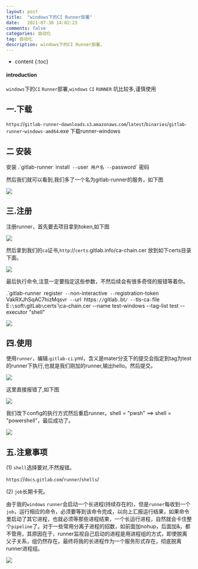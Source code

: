 ```yaml
---
layout: post
title:  "windows下的CI Runner部署"
date:   2021-07-30 14:02:23
comments: false
categories: 自动化
tag: 自动化
description: windows下的CI Runner部署。                                                        
---
```

* content
{:toc}
#### introduction

`windows`下的`CI` `Runner`部署,`windows` `CI` `RUNNER` 坑比较多,谨慎使用

## 一.下载

`https`://`gitlab-runner`-`downloads`.`s3`.`amazonaws`.`com`/`latest`/`binaries`/`gitlab-runner`-`windows-amd64`.exe 下载runner-windows

## 二 安装

安装 .\`gitlab-runner` `install` --`user` 用户名 --`password` 密码 

然后我们就可以看到,我们多了一个名为gitlab-runner的服务，如下图

![](https://bo07997.github.io/myBlog/styles/images/Blog/windows下的CI/1.png)

## 三.注册

注册runner，首先要去项目拿到token,如下图

![](https://bo07997.github.io/myBlog/styles/images/Blog/windows下的CI/2.png)

然后拿到我们的`ca`证书,`http`://`certs`.gitlab.info/ca-chain.cer 放到如下certs目录下面。

![](https://bo07997.github.io/myBlog/styles/images/Blog/windows下的CI/3.png)

最后执行命令,注意一定要指定这些参数，不然后续会有很多奇怪的报错等着你。

.\`gitlab-runner` `register` --`non-interactive` --`registration-token` `VakRXJhSqAC7hizMqsvr` --`url` `https`://`gitlab`.`bt`/ --`tls-ca`-`file` `E`:\`soft`\`gitLab`\`certs`\ca-chain.cer --name test-windows --tag-list test --executor "shell"


![](https://bo07997.github.io/myBlog/styles/images/Blog/windows下的CI/4.png)


## 四.使用

使用`runner`，编辑.`gitlab-ci`.yml，含义是mater分支下的提交会指定到tag为test的runner下执行,也就是我们刚加的runner,输出hello。然后提交。

![](https://bo07997.github.io/myBlog/styles/images/Blog/windows下的CI/5.png)

这里直接报错了,如下图

![](https://bo07997.github.io/myBlog/styles/images/Blog/windows下的CI/6.png)


我们改下config的执行方式然后重启runner。shell = "pwsh"    ==>   shell = "powershell"，最后成功了。


![](https://bo07997.github.io/myBlog/styles/images/Blog/windows下的CI/7.png)


## 五.注意事项
(1) `shell`选择要对,不然报错。

`https`://`docs`.`gitlab`.`com`/`runner`/`shells`/

(2) `job`长期卡死。

由于我的`windows` `runner`会启动一个长进程(持续存在的)，但是`runner`每收到一个`job`，运行相应的命令，必须要等到该命令完成，以向上汇报运行结果，如果命令里启动了其它进程，也就必须等那些进程结束，一个长运行进程，自然就会卡住整个`pipeline`了。对于一些常用分离子进程的招数，如前面加nohup，后面加&，都不管用，其原因在于，runner监视自己启动的进程是用进程组的方式，即使脱离父子关系，组仍然存在。最终将我的长进程作为一个服务形式存在，彻底脱离runner进程组。

![](https://bo07997.github.io/myBlog/styles/images/Blog/windows下的CI/8.png)
